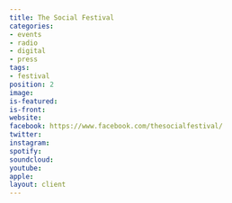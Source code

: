 ```yaml
---
title: The Social Festival
categories:
- events
- radio
- digital
- press
tags:
- festival
position: 2
image: 
is-featured: 
is-front: 
website: 
facebook: https://www.facebook.com/thesocialfestival/
twitter: 
instagram: 
spotify: 
soundcloud: 
youtube: 
apple: 
layout: client
---
```


